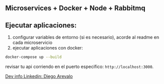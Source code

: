 ## Microservices + Docker + Node + Rabbitmq
## Ejecutar aplicaciones:
1. configurar variables de entorno (si es necesario), acorde al readme en cada microservicio
2. ejecutar aplicaciones con docker:
```bash
docker-compose up --build
```

revisar tu api corriendo en el puerto especifico: `http://localhost:3000`.

[Dev info Linkedin: Diego Arevalo](https://www.linkedin.com/in/diego2000avelar/)
